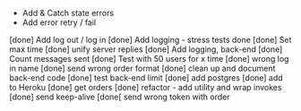 ﻿
* Add & Catch state errors
* Add error retry / fail

[done] Add log out / log in 
[done] Add logging - stress tests done
[done] Set max time 
[done] unify server replies
[done] Add logging, back-end
[done] Count messages sent
[done] Test with 50 users for x time
[done] wrong log in name
[done] send wrong order format
[done] clean up and document back-end code
[done] test back-end limit
[done] add postgres
[done] add to Heroku
[done] get orders
[done] refactor - add utility and wrap invokes
[done] send keep-alive
[done[ send wrong token with order
